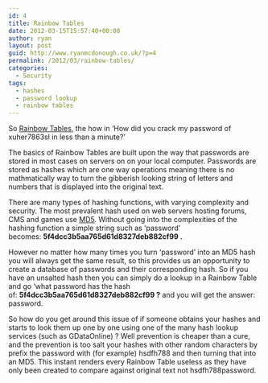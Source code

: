 ```yaml
---
id: 4
title: Rainbow Tables
date: 2012-03-15T15:57:40+00:00
author: ryan
layout: post
guid: http://www.ryanmcdonough.co.uk/?p=4
permalink: /2012/03/rainbow-tables/
categories:
  - Security
tags:
  - hashes
  - password lookup
  - rainbow tables
---
```

So [Rainbow Tables](http://en.wikipedia.org/wiki/Rainbow_table), the how in &#8216;How did you crack my password of xuher7863sl in less than a minute?&#8217;

The basics of Rainbow Tables are built upon the way that passwords are stored in most cases on servers on on your local computer. Passwords are stored as hashes which are one way operations meaning there is no mathmatically way to turn the gibberish looking string of letters and numbers that is displayed into the original text.

There are many types of hashing functions, with varying complexity and security. The most prevalent hash used on web servers hosting forums, CMS and games use [MD5](https://en.wikipedia.org/wiki/MD5). Without going into the complexities of the hashing function a simple string such as &#8216;password&#8217; becomes: **5f4dcc3b5aa765d61d8327deb882cf99 .**

However no matter how many times you turn &#8216;password&#8217; into an MD5 hash you will always get the same result, so this provides us an opportunity to create a database of passwords and their corresponding hash. So if you have an unsalted hash then you can simply do a lookup in a Rainbow Table and go &#8216;what password has the hash of: **5f4dcc3b5aa765d61d8327deb882cf99 ?** and you will get the answer: password.

So how do you get around this issue of if someone obtains your hashes and starts to look them up one by one using one of the many hash lookup services (such as GDataOnline) ? Well prevention is cheaper than a cure, and the prevention is too salt your hashes with other random characters by prefix the password with (for example) hsdfh788 and then turning that into an MD5. This instant renders every Rainbow Table useless as they have only been created to compare against original text not hsdfh788password.